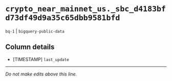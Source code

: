 # `crypto_near_mainnet_us._sbc_d4183bfd73df49d9a35c65dbb9581bfd`
`bq-1` | `bigquery-public-data`

## Column details
* [TIMESTAMP] `last_update`

-------------------------------------------------------------------------------
*Do not make edits above this line.*
